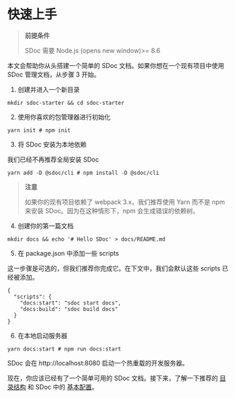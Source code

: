 # 快速上手

> **前提条件**
>
> SDoc 需要 Node.js (opens new window)>= 8.6

本文会帮助你从头搭建一个简单的 SDoc 文档。如果你想在一个现有项目中使用 SDoc 管理文档，从步骤 3 开始。

1. 创建并进入一个新目录

```shell
mkdir sdoc-starter && cd sdoc-starter
```

2. 使用你喜欢的包管理器进行初始化
```shell
yarn init # npm init
```

3. 将 SDoc 安装为本地依赖

我们已经不再推荐全局安装 SDoc

```shell
yarn add -D @sdoc/cli # npm install -D @sdoc/cli
```

> **注意**
>
> 如果你的现有项目依赖了 webpack 3.x，我们推荐使用 Yarn 而不是 npm 来安装 SDoc。因为在这种情形下，npm 会生成错误的依赖树。

4. 创建你的第一篇文档

```shell
mkdir docs && echo '# Hello SDoc' > docs/README.md
```

5. 在 package.json 中添加一些 scripts

这一步骤是可选的，但我们推荐你完成它。在下文中，我们会默认这些 scripts 已经被添加。

```shell
{
  "scripts": {
    "docs:start": "sdoc start docs",
    "docs:build": "sdoc build docs"
  }
}
```

6. 在本地启动服务器

```shell
yarn docs:start # npm run docs:start
```

SDoc 会在 http://localhost:8080 启动一个热重载的开发服务器。



现在，你应该已经有了一个简单可用的 SDoc 文档。接下来，了解一下推荐的 [目录结构](https://kidnes.github.io/san-docit/guide/directory-structure/) 和 SDoc 中的 [基本配置](https://kidnes.github.io/san-docit/guide/basic-config/)。

